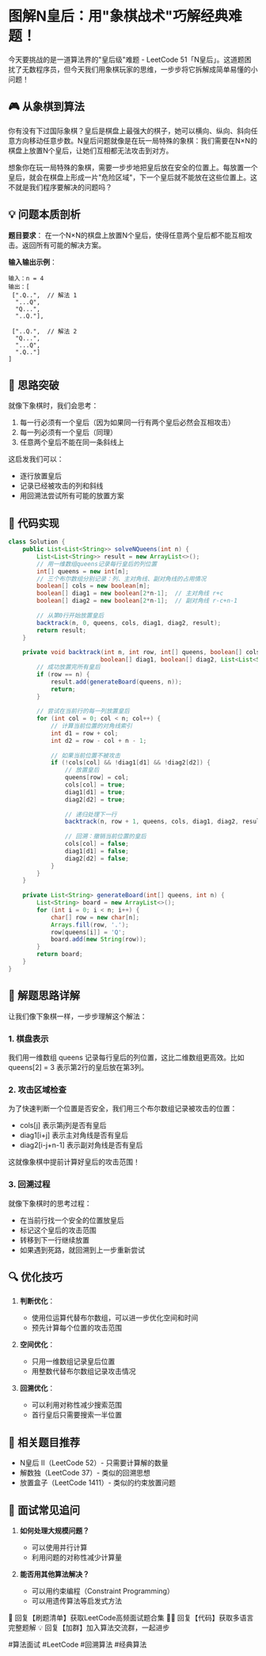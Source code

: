 # 图解N皇后：用"象棋战术"巧解经典难题！

今天要挑战的是一道算法界的"皇后级"难题 - LeetCode 51「N皇后」。这道题困扰了无数程序员，但今天我们用象棋玩家的思维，一步步将它拆解成简单易懂的小问题！

## 🎮 从象棋到算法

你有没有下过国际象棋？皇后是棋盘上最强大的棋子，她可以横向、纵向、斜向任意方向移动任意步数。N皇后问题就像是在玩一局特殊的象棋：我们需要在N×N的棋盘上放置N个皇后，让她们互相都无法攻击到对方。

想象你在玩一局特殊的象棋，需要一步步地把皇后放在安全的位置上。每放置一个皇后，就会在棋盘上形成一片"危险区域"，下一个皇后就不能放在这些位置上。这不就是我们程序要解决的问题吗？

## 💡 问题本质剖析

**题目要求**：
在一个N×N的棋盘上放置N个皇后，使得任意两个皇后都不能互相攻击。返回所有可能的解决方案。

**输入输出示例**：
```
输入：n = 4
输出：[
 [".Q..",  // 解法 1
  "...Q",
  "Q...",
  "..Q."],
  
 ["..Q.",  // 解法 2
  "Q...",
  "...Q",
  ".Q.."]
]
```

## 🎯 思路突破

就像下象棋时，我们会思考：

1. 每一行必须有一个皇后（因为如果同一行有两个皇后必然会互相攻击）
2. 每一列必须有一个皇后（同理）
3. 任意两个皇后不能在同一条斜线上

这启发我们可以：
- 逐行放置皇后
- 记录已经被攻击的列和斜线
- 用回溯法尝试所有可能的放置方案

## 🚀 代码实现

```java
class Solution {
    public List<List<String>> solveNQueens(int n) {
        List<List<String>> result = new ArrayList<>();
        // 用一维数组queens记录每行皇后的列位置
        int[] queens = new int[n];
        // 三个布尔数组分别记录：列、主对角线、副对角线的占用情况
        boolean[] cols = new boolean[n];
        boolean[] diag1 = new boolean[2*n-1];  // 主对角线 r+c
        boolean[] diag2 = new boolean[2*n-1];  // 副对角线 r-c+n-1
        
        // 从第0行开始放置皇后
        backtrack(n, 0, queens, cols, diag1, diag2, result);
        return result;
    }
    
    private void backtrack(int n, int row, int[] queens, boolean[] cols, 
                          boolean[] diag1, boolean[] diag2, List<List<String>> result) {
        // 成功放置完所有皇后
        if (row == n) {
            result.add(generateBoard(queens, n));
            return;
        }
        
        // 尝试在当前行的每一列放置皇后
        for (int col = 0; col < n; col++) {
            // 计算当前位置的对角线索引
            int d1 = row + col;
            int d2 = row - col + n - 1;
            
            // 如果当前位置不被攻击
            if (!cols[col] && !diag1[d1] && !diag2[d2]) {
                // 放置皇后
                queens[row] = col;
                cols[col] = true;
                diag1[d1] = true;
                diag2[d2] = true;
                
                // 递归处理下一行
                backtrack(n, row + 1, queens, cols, diag1, diag2, result);
                
                // 回溯：撤销当前位置的皇后
                cols[col] = false;
                diag1[d1] = false;
                diag2[d2] = false;
            }
        }
    }
    
    private List<String> generateBoard(int[] queens, int n) {
        List<String> board = new ArrayList<>();
        for (int i = 0; i < n; i++) {
            char[] row = new char[n];
            Arrays.fill(row, '.');
            row[queens[i]] = 'Q';
            board.add(new String(row));
        }
        return board;
    }
}
```

## 📝 解题思路详解

让我们像下象棋一样，一步步理解这个解法：

### 1. 棋盘表示
我们用一维数组 queens 记录每行皇后的列位置，这比二维数组更高效。比如 queens[2] = 3 表示第2行的皇后放在第3列。

### 2. 攻击区域检查
为了快速判断一个位置是否安全，我们用三个布尔数组记录被攻击的位置：
- cols[j] 表示第j列是否有皇后
- diag1[i+j] 表示主对角线是否有皇后
- diag2[i-j+n-1] 表示副对角线是否有皇后

这就像象棋中提前计算好皇后的攻击范围！

### 3. 回溯过程
就像下象棋时的思考过程：
- 在当前行找一个安全的位置放皇后
- 标记这个皇后的攻击范围
- 转移到下一行继续放置
- 如果遇到死路，就回溯到上一步重新尝试

## 🔍 优化技巧

1. **判断优化**：
   - 使用位运算代替布尔数组，可以进一步优化空间和时间
   - 预先计算每个位置的攻击范围

2. **空间优化**：
   - 只用一维数组记录皇后位置
   - 用整数代替布尔数组记录攻击情况

3. **回溯优化**：
   - 可以利用对称性减少搜索范围
   - 首行皇后只需要搜索一半位置

## 🎯 相关题目推荐

- N皇后 II（LeetCode 52）- 只需要计算解的数量
- 解数独（LeetCode 37）- 类似的回溯思想
- 放置盒子（LeetCode 1411）- 类似的约束放置问题

## 🌟 面试常见追问

1. **如何处理大规模问题？**
   - 可以使用并行计算
   - 利用问题的对称性减少计算量

2. **能否用其他算法解决？**
   - 可以用约束编程（Constraint Programming）
   - 可以用遗传算法等启发式方法



🎁 回复【刷题清单】获取LeetCode高频面试题合集
🧑‍💻 回复【代码】获取多语言完整题解
💡 回复【加群】加入算法交流群，一起进步

#算法面试 #LeetCode #回溯算法 #经典算法